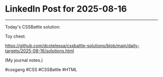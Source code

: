 # LinkedIn Post for 2025-08-16

---

Today's CSSBattle solution:

Toy chest.

https://github.com/dcotelessa/cssbattle-solutions/blob/main/daily-targets/2025-08-16/solutions.html

(My journal notes.)

#cssgang #CSS #CSSBattle #HTML
